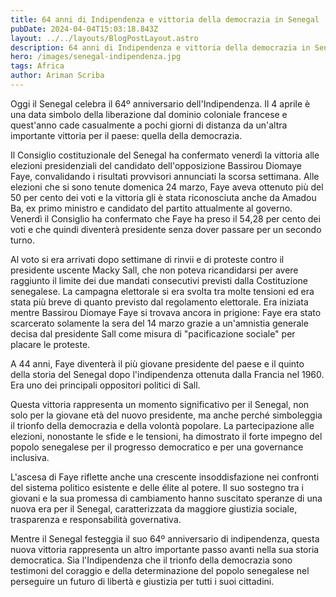 ```yaml
---
title: 64 anni di Indipendenza e vittoria della democrazia in Senegal
pubDate: 2024-04-04T15:03:18.843Z
layout: ../../layouts/BlogPostLayout.astro
description: 64 anni di Indipendenza e vittoria della democrazia in Senegal
hero: /images/senegal-indipendenza.jpg
tags: Africa
author: Ariman Scriba
---
```

Oggi il Senegal celebra il 64º anniversario dell'Indipendenza. Il 4 aprile è una data simbolo della liberazione dal dominio coloniale francese e quest'anno cade casualmente a pochi giorni di distanza da un'altra importante vittoria per il paese: quella della democrazia.

Il Consiglio costituzionale del Senegal ha confermato venerdì la vittoria alle elezioni presidenziali del candidato dell'opposizione Bassirou Diomaye Faye, convalidando i risultati provvisori annunciati la scorsa settimana. Alle elezioni che si sono tenute domenica 24 marzo, Faye aveva ottenuto più del 50 per cento dei voti e la vittoria gli è stata riconosciuta anche da Amadou Ba, ex primo ministro e candidato del partito attualmente al governo. Venerdì il Consiglio ha confermato che Faye ha preso il 54,28 per cento dei voti e che quindi diventerà presidente senza dover passare per un secondo turno.

Al voto si era arrivati dopo settimane di rinvii e di proteste contro il presidente uscente Macky Sall, che non poteva ricandidarsi per avere raggiunto il limite dei due mandati consecutivi previsti dalla Costituzione senegalese. La campagna elettorale si era svolta tra molte tensioni ed era stata più breve di quanto previsto dal regolamento elettorale. Era iniziata mentre Bassirou Diomaye Faye si trovava ancora in prigione: Faye era stato scarcerato solamente la sera del 14 marzo grazie a un'amnistia generale decisa dal presidente Sall come misura di "pacificazione sociale" per placare le proteste.

A 44 anni, Faye diventerà il più giovane presidente del paese e il quinto della storia del Senegal dopo l'indipendenza ottenuta dalla Francia nel 1960. Era uno dei principali oppositori politici di Sall.

Questa vittoria rappresenta un momento significativo per il Senegal, non solo per la giovane età del nuovo presidente, ma anche perché simboleggia il trionfo della democrazia e della volontà popolare. La partecipazione alle elezioni, nonostante le sfide e le tensioni, ha dimostrato il forte impegno del popolo senegalese per il progresso democratico e per una governance inclusiva.

L'ascesa di Faye riflette anche una crescente insoddisfazione nei confronti del sistema politico esistente e delle élite al potere. Il suo sostegno tra i giovani e la sua promessa di cambiamento hanno suscitato speranze di una nuova era per il Senegal, caratterizzata da maggiore giustizia sociale, trasparenza e responsabilità governativa.

Mentre il Senegal festeggia il suo 64º anniversario di indipendenza, questa nuova vittoria rappresenta un altro importante passo avanti nella sua storia democratica. Sia l'Indipendenza che il trionfo della democrazia sono testimoni del coraggio e della determinazione del popolo senegalese nel perseguire un futuro di libertà e giustizia per tutti i suoi cittadini.